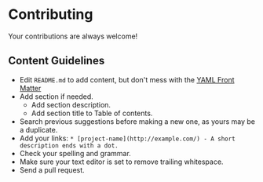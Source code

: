 # Contributing

Your contributions are always welcome!

## Content Guidelines

* Edit `README.md` to add content, but don't mess with the [YAML Front Matter](http://jekyllrb.com/docs/frontmatter/)
* Add section if needed.
  * Add section description.
  * Add section title to Table of contents.
* Search previous suggestions before making a new one, as yours may be a duplicate.
* Add your links: `* [project-name](http://example.com/) - A short description ends with a dot.`
* Check your spelling and grammar.
* Make sure your text editor is set to remove trailing whitespace.
* Send a pull request.
